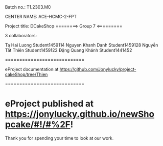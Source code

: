 Batch no.: T1.2303.M0

CENTER NAME: ACE-HCMC-2-FPT

Project title: DCakeShop
========> Group 7 <=========

3 collaborators:

Ta Hai Luong Student1459114
Nguyen Khanh Danh Student1459128
Nguyễn Tất Thiên Student1459122
Đặng Quang Khánh Student1441452

============================

eProject documentation at https://github.com/Jonylucky/project-cakeShop/tree/Thien

============================

# eProject published at https://jonylucky.github.io/newShopcake/#!/#%2F!

Thank you for spending your time to look at our work.
